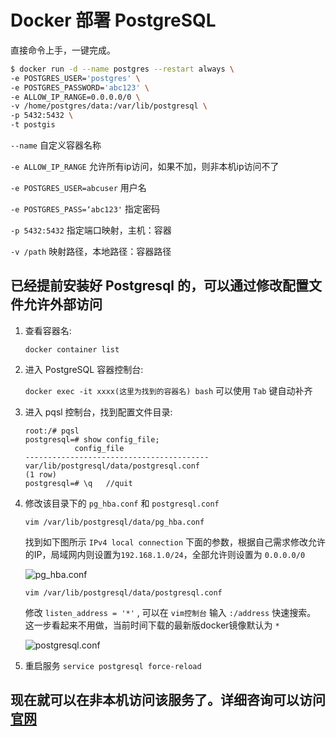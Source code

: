 # Docker 部署 PostgreSQL 

直接命令上手，一键完成。

```bash
$ docker run -d --name postgres --restart always \
-e POSTGRES_USER='postgres' \
-e POSTGRES_PASSWORD='abc123' \
-e ALLOW_IP_RANGE=0.0.0.0/0 \
-v /home/postgres/data:/var/lib/postgresql \
-p 5432:5432 \
-t postgis
```
`--name` 自定义容器名称

`-e ALLOW_IP_RANGE` 允许所有ip访问，如果不加，则非本机ip访问不了

`-e POSTGRES_USER=abcuser` 用户名

`-e POSTGRES_PASS=‘abc123'` 指定密码

`-p 5432:5432` 指定端口映射，主机：容器

`-v /path` 映射路径，本地路径：容器路径


## 已经提前安装好 Postgresql 的，可以通过修改配置文件允许外部访问
1. 查看容器名:

    `docker container list`

2. 进入 PostgreSQL 容器控制台:

    `docker exec -it xxxx(这里为找到的容器名) bash` 可以使用 `Tab` 键自动补齐

3. 进入 pqsl 控制台，找到配置文件目录:

    ```shell
    root:/# pqsl
    postgresql=# show config_file;
               config_file
    -----------------------------------------
    var/lib/postgresql/data/postgresql.conf
    (1 row)
    postgresql=# \q   //quit
    ```

4. 修改该目录下的 `pg_hba.conf` 和 `postgresql.conf`

    `vim /var/lib/postgresql/data/pg_hba.conf`
    
    找到如下图所示 `IPv4 local connection` 下面的参数，根据自己需求修改允许的IP，局域网内则设置为`192.168.1.0/24`，全部允许则设置为 `0.0.0.0/0`

    ![pg_hba.conf](https://i.loli.net/2021/09/24/VLslibORMToE31h.png)

    `vim /var/lib/postgresql/data/postgresql.conf`

    修改 `listen_address = '*'` , 可以在 `vim控制台` 输入 `:/address` 快速搜索。
    这一步看起来不用做，当前时间下载的最新版docker镜像默认为 `*` 

    ![postgresql.conf](https://i.loli.net/2021/09/24/HhGcnSa3u1MPwId.png)

5. 重启服务
    `service postgresql force-reload`

## 现在就可以在非本机访问该服务了。详细咨询可以访问[官网](https://hub.docker.com/_/postgres)

